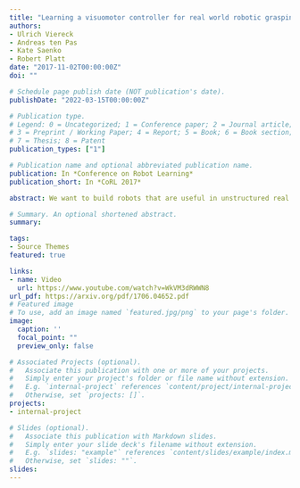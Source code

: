 ```yaml
---
title: "Learning a visuomotor controller for real world robotic grasping using simulated depth images"
authors:
- Ulrich Viereck
- Andreas ten Pas
- Kate Saenko
- Robert Platt
date: "2017-11-02T00:00:00Z"
doi: ""

# Schedule page publish date (NOT publication's date).
publishDate: "2022-03-15T00:00:00Z"

# Publication type.
# Legend: 0 = Uncategorized; 1 = Conference paper; 2 = Journal article;
# 3 = Preprint / Working Paper; 4 = Report; 5 = Book; 6 = Book section;
# 7 = Thesis; 8 = Patent
publication_types: ["1"]

# Publication name and optional abbreviated publication name.
publication: In *Conference on Robot Learning*
publication_short: In *CoRL 2017*

abstract: We want to build robots that are useful in unstructured real world applications, such as doing work in the household. Grasping in particular is an important skill in this domain, yet it remains a challenge. One of the key hurdles is handling unexpected changes or motion in the objects being grasped and kinematic noise or other errors in the robot. This paper proposes an approach to learning a closed-loop controller for robotic grasping that dynamically guides the gripper to the object. We use a wrist-mounted sensor to acquire depth images in front of the gripper and train a convolutional neural network to learn a distance function to true grasps for grasp configurations over an image. The training sensor data is generated in simulation, a major advantage over previous work that uses real robot experience, which is costly to obtain. Despite being trained in simulation, our approach works well on real noisy sensor images. We compare our controller in simulated and real robot experiments to a strong baseline for grasp pose detection, and find that our approach significantly outperforms the baseline in the presence of kinematic noise, perceptual errors and disturbances of the object during grasping.

# Summary. An optional shortened abstract.
summary: 

tags:
- Source Themes
featured: true

links:
- name: Video
  url: https://www.youtube.com/watch?v=WkVM3dRWWN8
url_pdf: https://arxiv.org/pdf/1706.04652.pdf
# Featured image
# To use, add an image named `featured.jpg/png` to your page's folder. 
image:
  caption: ''
  focal_point: ""
  preview_only: false

# Associated Projects (optional).
#   Associate this publication with one or more of your projects.
#   Simply enter your project's folder or file name without extension.
#   E.g. `internal-project` references `content/project/internal-project/index.md`.
#   Otherwise, set `projects: []`.
projects:
- internal-project

# Slides (optional).
#   Associate this publication with Markdown slides.
#   Simply enter your slide deck's filename without extension.
#   E.g. `slides: "example"` references `content/slides/example/index.md`.
#   Otherwise, set `slides: ""`.
slides:
---
```



<!-- Markdown & HTML begins here  -->

